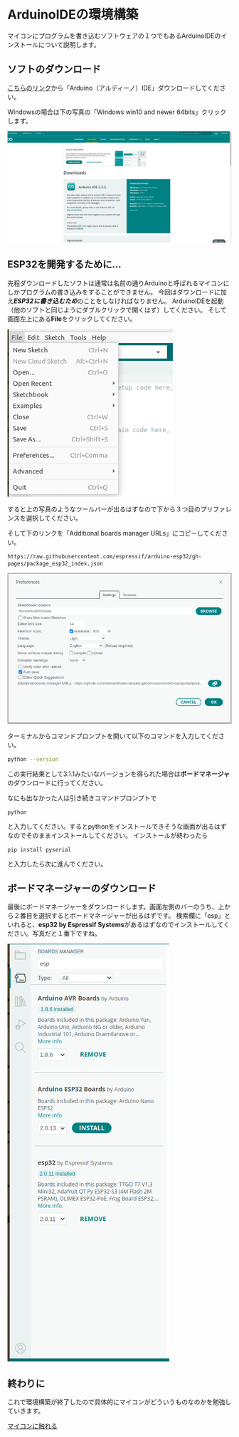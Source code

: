 # ArduinoIDEの環境構築
マイコンにプログラムを書き込むソフトウェアの１つでもあるArduinoIDEのインストールについて説明します。


## ソフトのダウンロード
[こちらのリンク](https://www.arduino.cc/en/software)から「Arduino（アルディーノ）IDE」ダウンロードしてください。

Windowsの場合は下の写真の「Windows win10 and newer 64bits」クリックします。

![image](./setup_env_img/arduino_download.png)

## ESP32を開発するために...
先程ダウンロードしたソフトは通常は名前の通りArduinoと呼ばれるマイコンにしかプログラムの書き込みをすることができません。
今回はダウンロードに加え***ESP32に書き込むため***のことをしなければなりません。
ArduinoIDEを起動（他のソフトと同じようにダブルクリックで開くはず）してください。
そして画面左上にある**File**をクリックしてください。

![image](./setup_env_img/tool_bar.png)

すると上の写真のようなツールバーが出るはずなので下から３つ目のプリファレンスを選択してください。

そして下のリンクを「Additional boards manager URLs」にコピーしてください。

```
https://raw.githubusercontent.com/espressif/arduino-esp32/gh-pages/package_esp32_index.json
```

![image](./setup_env_img/pref.png)


ターミナルからコマンドプロンプトを開いて以下のコマンドを入力してください。
```sh
python --version
```

この実行結果として3.1.1みたいなバージョンを得られた場合は**ボードマネージャ**のダウンロードに行ってください。

なにも出なかった人は引き続きコマンドプロンプトで
```
python
```
と入力してください。するとpythonをインストールできそうな画面が出るはずなのでそのままインストールしてください。
インストールが終わったら
```
pip install pyserial
```
と入力したら次に進んでください。


## ボードマネージャーのダウンロード
最後にボードマネージャーをダウンロードします。画面左側のバーのうち、上から２番目を選択するとボードマネージャーが出るはずです。
検索欄に「esp」といれると、**esp32 by Espressif Systems**があるはずなのでインストールしてください。写真だと１番下ですね。

![image](./setup_env_img/boards_manager.png)

## 終わりに
これで環境構築が終了したので具体的にマイコンがどういうものなのかを勉強していきます。

[マイコンに触れる](./touch_micon.md)